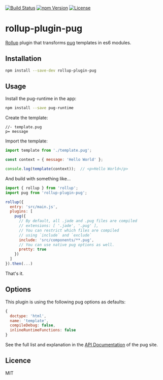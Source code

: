 [![Build Status][build-image]][build-url]
[![npm Version][npm-image]][npm-url]
[![License][license-image]][license-url]

# rollup-plugin-pug

[Rollup](https://github.com/rollup/rollup) plugin that transforms [pug](http://jade-lang.com/) templates in es6 modules.

## Installation

```bash
npm install --save-dev rollup-plugin-pug
```

## Usage

Install the pug-runtime in the app:

```bash
npm install --save pug-runtime
```

Create the template:

```jade
//- template.pug
p= message
```

Import the template:

```js
import template from './template.pug';

const context = { message: 'Hello World' };

console.log(template(context));  // <p>Hello World</p>
```

And build with something like...

```js
import { rollup } from 'rollup';
import pug from 'rollup-plugin-pug';

rollup({
  entry: 'src/main.js',
  plugins: [
    pug({
      // By default, all .jade and .pug files are compiled
      // extensions: [ '.jade', '.pug' ],
      // You can restrict which files are compiled
      // using `include` and `exclude`
      include: 'src/components/**.pug',
      // You can use native pug options as well.
      pretty: true
    })
  ]
}).then(...)
```

That's it.

## Options

This plugin is using the following pug options as defaults:

```js
{
  doctype: 'html',
  name: 'template',
  compileDebug: false,
  inlineRuntimeFunctions: false
}
```

See the full list and explanation in the [API Documentation](http://jade-lang.com/api/) of the pug site.

## Licence

MIT

[build-image]:    https://img.shields.io/travis/aMarCruz/rollup-plugin-pug.svg
[build-url]:      https://travis-ci.org/aMarCruz/rollup-plugin-pug
[npm-image]:      https://img.shields.io/npm/v/rollup-plugin-pug.svg
[npm-url]:        https://www.npmjs.com/package/rollup-plugin-pug
[license-image]:  https://img.shields.io/npm/l/express.svg
[license-url]:    https://github.com/aMarCruz/rollup-plugin-pug/blob/master/LICENSE
